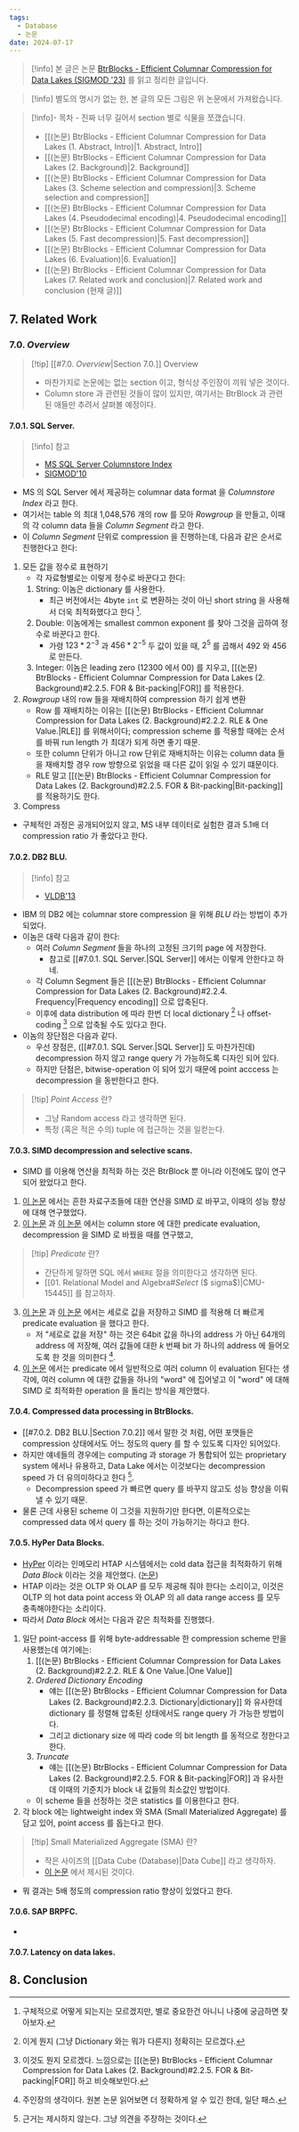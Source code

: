 ```yaml
---
tags:
  - Database
  - 논문
date: 2024-07-17
---
```

> [!info] 본 글은 논문 [BtrBlocks - Efficient Columnar Compression for Data Lakes (SIGMOD '23)](https://dl.acm.org/doi/10.1145/3589263) 를 읽고 정리한 글입니다.

> [!info] 별도의 명시가 없는 한, 본 글의 모든 그림은 위 논문에서 가져왔습니다.

> [!info]- 목차 - 진짜 너무 길어서 section 별로 식물을 쪼갰습니다.
> - [[(논문) BtrBlocks - Efficient Columnar Compression for Data Lakes (1. Abstract, Intro)|1. Abstract, Intro]]
> - [[(논문) BtrBlocks - Efficient Columnar Compression for Data Lakes (2. Background)|2. Background]]
> - [[(논문) BtrBlocks - Efficient Columnar Compression for Data Lakes (3. Scheme selection and compression)|3. Scheme selection and compression]]
> - [[(논문) BtrBlocks - Efficient Columnar Compression for Data Lakes (4. Pseudodecimal encoding)|4. Pseudodecimal encoding]]
> - [[(논문) BtrBlocks - Efficient Columnar Compression for Data Lakes (5. Fast decompression)|5. Fast decompression]]
> - [[(논문) BtrBlocks - Efficient Columnar Compression for Data Lakes (6. Evaluation)|6. Evaluation]]
> - [[(논문) BtrBlocks - Efficient Columnar Compression for Data Lakes (7. Related work and conclusion)|7. Related work and conclusion (현재 글)]]

## 7. Related Work

### 7.0. *Overview*

> [!tip] [[#7.0. *Overview*|Section 7.0.]] Overview
> - 마찬가지로 논문에는 없는 section 이고, 형식상 주인장이 끼워 넣은 것이다.
> - Column store 과 관련된 것들이 많이 있지만, 여기서는 BtrBlock 과 관련된 애들만 추려서 살펴볼 예정이다.

#### 7.0.1. SQL Server.

> [!info] 참고
> - [MS SQL Server Columnstore Index](https://learn.microsoft.com/en-us/sql/relational-databases/indexes/columnstore-indexes-overview)
> - [SIGMOD'10](https://dl.acm.org/doi/pdf/10.1145/1989323.1989448)

- MS 의 SQL Server 에서 제공하는 columnar data format 을 *Columnstore Index* 라고 한다.
- 여기서는 table 의 최대 1,048,576 개의 row 를 모아 *Rowgroup* 을 만들고, 이때의 각 column data 들을 *Column Segment* 라고 한다.
- 이 *Column Segment* 단위로 compression 을 진행하는데, 다음과 같은 순서로 진행한다고 한다:
1) 모든 값을 정수로 표현하기
	- 각 자료형별로는 이렇게 정수로 바꾼다고 한다:
	1. String: 이놈은 dictionary 를 사용한다.
		- 최근 버전에서는 4byte `int` 로 변환하는 것이 아닌 short string 을 사용해서 더욱 최적화했다고 한다 [^sql-server-short-string].
	2. Double: 이놈에게는 smallest common exponent 를 찾아 그것을 곱하여 정수로 바꾼다고 한다.
		- 가령 $123 * 2^{-3}$ 과 $456 * 2^{-5}$ 두 값이 있을 때, $2^{5}$ 를 곱해서 $492$ 와 $456$ 로 만든다.
	3. Integer: 이놈은 leading zero ($12300$ 에서 $00$) 를 지우고, [[(논문) BtrBlocks - Efficient Columnar Compression for Data Lakes (2. Background)#2.2.5. FOR & Bit-packing|FOR]] 를 적용한다.
2) *Rowgroup* 내의 row 들을 재배치하여 compression 하기 쉽게 변환
	- Row 를 재배치하는 이유는 [[(논문) BtrBlocks - Efficient Columnar Compression for Data Lakes (2. Background)#2.2.2. RLE & One Value.|RLE]] 를 위해서이다; compression scheme 를 적용할 때에는 순서를 바꿔 run length 가 최대가 되게 하면 좋기 때문.
	- 또한 column 단위가 아니고 row 단위로 재배치하는 이유는 column data 들을 재배치할 경우 row 방향으로 읽었을 때 다른 값이 읽일 수 있기 떄문이다.
	- RLE 말고 [[(논문) BtrBlocks - Efficient Columnar Compression for Data Lakes (2. Background)#2.2.5. FOR & Bit-packing|Bit-packing]] 를 적용하기도 한다.
3) Compress
- 구체적인 과정은 공개되어있지 않고, MS 내부 데이터로 실험한 결과 5.1배 더 compression ratio 가 좋았다고 한다.

#### 7.0.2. DB2 BLU.

> [!info] 참고
> - [VLDB'13](https://www.vldb.org/pvldb/vol6/p1080-barber.pdf)

- IBM 의 DB2 에는 columnar store compression 을 위해 *BLU* 라는 방법이 추가되었다.
- 이놈은 대략 다음과 같이 한다:
	- 여러 *Column Segment* 들을 하나의 고정된 크기의 page 에 저장한다.
		- 참고로 [[#7.0.1. SQL Server.|SQL Server]] 에서는 이렇게 안한다고 하네.
	- 각 Column Segment 들은 [[(논문) BtrBlocks - Efficient Columnar Compression for Data Lakes (2. Background)#2.2.4. Frequency|Frequency encoding]] 으로 압축된다.
	- 이후에 data distribution 에 따라 한번 더 local dictionary [^local-directory] 나 offset-coding [^offset-coding] 으로 압축될 수도 있다고 한다.
- 이놈의 장단점은 다음과 같다.
	- 우선 장점은, ([[#7.0.1. SQL Server.|SQL Server]] 도 마찬가진데) decompression 하지 않고 range query 가 가능하도록 디자인 되어 있다.
	- 하지만 단점은, bitwise-operation 이 되어 있기 때문에 point acccess 는 decompression 을 동반한다고 한다.

> [!tip] *Point Access* 란?
> - 그냥 Random access 라고 생각하면 된다.
> - 특정 (혹은 적은 수의) tuple 에 접근하는 것을 일컫는다.

#### 7.0.3. SIMD decompression and selective scans.

- SIMD 를 이용해 연산을 최적화 하는 것은 BtrBlock 뿐 아니라 이전에도 많이 연구되어 왔었다고 한다.
1) [이 논문](https://dl.acm.org/doi/10.1145/2771937.2771943) 에서는 흔한 자료구조들에 대한 연산을 SIMD 로 바꾸고, 이때의 성능 향상에 대해 연구했었다.
2) [이 논문](https://adms-conf.org/2013/muller_adms13.pdf) 과 [이 논문](https://dl.acm.org/doi/10.14778/1687627.1687671) 에서는 column store 에 대한 predicate evaluation, decompression 을 SIMD 로 바꿨을 때를 연구했고,

> [!tip] *Predicate* 란?
> - 간단하게 말하면 SQL 에서 `WHERE` 절을 의미한다고 생각하면 된다.
> - [[01. Relational Model and Algebra#*Select* ($ sigma$)|CMU-15445]] 를 참고하자.

3) [이 논문](https://dl.acm.org/doi/10.1145/2463676.2465322) 과 [이 논문](https://dl.acm.org/doi/10.1145/2723372.2747642) 에서는 세로로 값을 저장하고 SIMD 를 적용해 더 빠르게 predicate evaluation 을 했다고 한다.
	- 저 "세로로 값을 저장" 하는 것은 64bit 값을 하나의 address 가 아닌 64개의 address 에 저장해, 여러 값들에 대한 $k$ 번째 bit 가 하나의 address 에 들어오도록 한 것을 의미한다 [^kth-bit-adjacent].
4) [이 논문](https://dl.acm.org/doi/abs/10.14778/1453856.1453925) 에서는 predicate 에서 일반적으로 여러 column 이 evaluation 된다는 생각에, 여러 column 에 대한 값들을 하나의 "word" 에 집어넣고 이 "word" 에 대해 SIMD 로 최적화한 operation 을 돌리는 방식을 제안했다.

#### 7.0.4. Compressed data processing in BtrBlocks.

- [[#7.0.2. DB2 BLU.|Section 7.0.2]] 에서 말한 것 처럼, 어떤 포맷들은 compression 상태에서도 어느 정도의 query 를 할 수 있도록 디자인 되어있다.
- 하지만 얘네들의 경우에는 computing 과 storage 가 통합되어 있는 proprietary system 에서나 유용하고, Data Lake 에서는 이것보다는 decompression speed 가 더 유의미하다고 한다 [^decompression-speed].
	- Decompression speed 가 빠르면 query 를 바꾸지 않고도 성능 향상을 이뤄낼 수 있기 때문.
- 물론 근데 사용된 scheme 이 그것을 지원하기만 한다면, 이론적으로는 compressed data 에서 query 를 하는 것이 가능하기는 하다고 한다.

#### 7.0.5. HyPer Data Blocks.

- [HyPer](https://hyper-db.de/) 이라는 인메모리 HTAP 시스템에서는 cold data 접근을 최적화하기 위해 *Data Block* 이라는 것을 제안했다. ([논문](https://dl.acm.org/doi/pdf/10.1145/2882903.2882925))
- HTAP 이라는 것은 OLTP 와 OLAP 를 모두 제공해 줘야 한다는 소리이고, 이것은 OLTP 의 hot data point access 와 OLAP 의 all data range access 를 모두 충족해야한다는 소리이다.
- 따라서 *Data Block* 에서는 다음과 같은 최적화를 진행했다.
1) 일단 point-access 를 위해 byte-addressable 한 compression scheme 만을 사용했는데 여기에는:
	1. [[(논문) BtrBlocks - Efficient Columnar Compression for Data Lakes (2. Background)#2.2.2. RLE & One Value.|One Value]]
	2. *Ordered Dictionary Encoding*
		- 얘는 [[(논문) BtrBlocks - Efficient Columnar Compression for Data Lakes (2. Background)#2.2.3. Dictionary|dictionary]] 와 유사한데 dictionary 를 정렬해 압축된 상태에서도 range query 가 가능한 방법이다.
		- 그리고 dictionary size 에 따라 code 의 bit length 를 동적으로 정한다고 한다.
	3. *Truncate*
		- 얘는 [[(논문) BtrBlocks - Efficient Columnar Compression for Data Lakes (2. Background)#2.2.5. FOR & Bit-packing|FOR]] 과 유사한데 이때의 기준치가 block 내 값들의 최소값인 방법이다.
	- 이 scheme 들을 선정하는 것은 statistics 를 이용한다고 한다.
2) 각 block 에는 lightweight index 와 SMA (Small Materialized Aggregate) 를 담고 있어, point access 를 돕는다고 한다.

> [!tip] Small Materialized Aggregate (SMA) 란?
> - 작은 사이즈의 [[Data Cube (Database)|Data Cube]] 라고 생각하자.
> - [이 논문](https://www.vldb.org/conf/1998/p476.pdf) 에서 제시된 것이다.

- 뭐 결과는 5배 정도의 compression ratio 향상이 있었다고 한다.

#### 7.0.6. SAP BRPFC.

- 

#### 7.0.7. Latency on data lakes.

## 8. Conclusion

[^sql-server-short-string]: 구체적으로 어떻게 되는지는 모르겠지만, 별로 중요한건 아니니 나중에 궁금하면 찾아보자.
[^local-directory]: 이게 뭔지 (그냥 Dictionary 와는 뭐가 다른지) 정확히는 모르겠다. 
[^offset-coding]: 이것도 뭔지 모르겠다. 느낌으로는 [[(논문) BtrBlocks - Efficient Columnar Compression for Data Lakes (2. Background)#2.2.5. FOR & Bit-packing|FOR]] 하고 비슷해보인다.
[^kth-bit-adjacent]: 주인장의 생각이다. 원본 논문 읽어보면 더 정확하게 알 수 있긴 한데, 일단 패스.
[^decompression-speed]: 근거는 제시하지 않는다. 그냥 의견을 주장하는 것이다.
